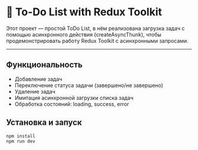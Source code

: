 # 📝 To-Do List with Redux Toolkit

Этот проект — простой ToDo List, в нём реализована загрузка задач с помощью асинхронного действия (createAsyncThunk), чтобы продемонстрировать работу Redux Toolkit с асинхронными запросами.

---

## Функциональность

- Добавление задач
- Переключение статуса задачи (завершено/не завершено)
- Удаление задач
- Имитация асинхронной загрузки списка задач
- Обработка состояний: loading, success, error

## Установка и запуск
```bash
npm install
npm run dev
```
